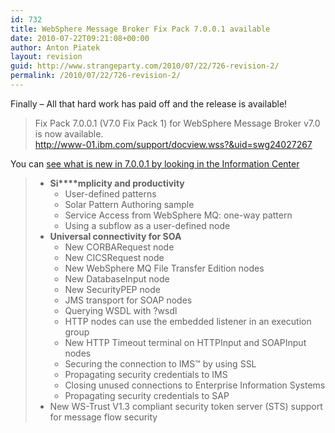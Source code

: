 ```yaml
---
id: 732
title: WebSphere Message Broker Fix Pack 7.0.0.1 available
date: 2010-07-22T09:21:08+00:00
author: Anton Piatek
layout: revision
guid: http://www.strangeparty.com/2010/07/22/726-revision-2/
permalink: /2010/07/22/726-revision-2/
---
```

Finally &#8211; All that hard work has paid off and the release is available!

> Fix Pack 7.0.0.1 (V7.0 Fix Pack 1) for WebSphere Message Broker v7.0 is now available.  
> <http://www-01.ibm.com/support/docview.wss?&uid=swg24027267>

You can [see what is new in 7.0.0.1 by looking in the Information Center](http://publib.boulder.ibm.com/infocenter/wmbhelp/v7r0m0/topic/com.ibm.etools.mft.doc/bb22390_.htm)

>   * **Si****mplicity and productivity** 
>       * User-defined patterns
>       * Solar Pattern Authoring sample
>       * Service Access from <span class="ph">WebSphere MQ</span>: one-way pattern
>       * Using a subflow as a user-defined node
>   * **Universal connectivity for SOA** 
>       * New <span class="ph">CORBARequest</span> node
>       * New <span class="ph">CICSRequest</span> node
>       * New <span class="ph">WebSphere MQ File Transfer Edition</span> nodes
>       * New <span class="ph">DatabaseInput</span> node
>       * New <span class="ph">SecurityPEP</span> node
>       * JMS transport for SOAP nodes
>       * Querying WSDL with ?wsdl
>       * HTTP nodes can use the embedded listener in an execution group
>       * New HTTP Timeout terminal on <span class="ph">HTTPInput</span> and <span class="ph">SOAPInput</span> nodes
>       * Securing the connection to IMS™ by using SSL
>       * Propagating security credentials to IMS
>       * Closing unused connections to Enterprise Information Systems
>       * Propagating security credentials to SAP
>   * New WS-Trust V1.3 compliant security token server (STS) support for message flow security